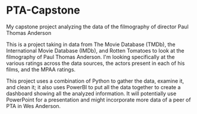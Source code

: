 # PTA-Capstone
My capstone project analyzing the data of the filmography of director Paul Thomas Anderson

This is a project taking in data from The Movie Database (TMDb), the International Movie Database (IMDb), and Rotten Tomatoes to look at the filmography of Paul Thomas Anderson. I'm looking specifically at the various ratings across the data sources, the actors present in each of his films, and the MPAA ratings.

This project uses a combination of Python to gather the data, examine it, and clean it; it also uses PowerBI to put all the data together to create a dashboard showing all the analyzed information. It will potentially use PowerPoint for a presentation and might incorporate more data of a peer of PTA in Wes Anderson.

